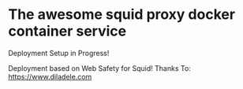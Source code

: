 The awesome squid proxy docker container service
================================================

Deployment Setup in Progress!

Deployment based on Web Safety for Squid!
Thanks To: https://www.diladele.com
